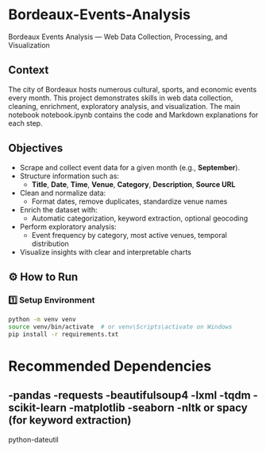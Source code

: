 # Bordeaux-Events-Analysis
Bordeaux Events Analysis — Web Data Collection, Processing, and Visualization

## Context

The city of Bordeaux hosts numerous cultural, sports, and economic events every month. This project demonstrates skills in web data collection, cleaning, enrichment, exploratory analysis, and visualization. The main notebook notebook.ipynb contains the code and Markdown explanations for each step.

## Objectives
- Scrape and collect event data for a given month (e.g., **September**).
- Structure information such as:
  - **Title**, **Date**, **Time**, **Venue**, **Category**, **Description**, **Source URL**
- Clean and normalize data:
  - Format dates, remove duplicates, standardize venue names
- Enrich the dataset with:
  - Automatic categorization, keyword extraction, optional geocoding
- Perform exploratory analysis:
  - Event frequency by category, most active venues, temporal distribution
- Visualize insights with clear and interpretable charts
## ⚙️ How to Run

### 1️⃣ Setup Environment
```bash
python -m venv venv
source venv/bin/activate  # or venv\Scripts\activate on Windows
pip install -r requirements.txt
```
# Recommended Dependencies

-pandas
-requests
-beautifulsoup4
-lxml
-tqdm
-scikit-learn
-matplotlib
-seaborn
-nltk or spacy (for keyword extraction)
-
python-dateutil
